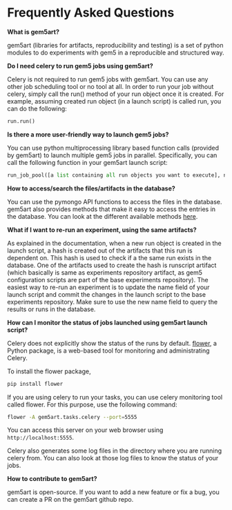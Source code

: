 # Frequently Asked Questions


**What is gem5art?**

gem5art (libraries for artifacts, reproducibility and testing) is a set of python modules to do experiments with gem5 in a reproducible and structured way.

**Do I need celery to run gem5 jobs using gem5art?**

Celery is not required to run gem5 jobs with gem5art.
You can use any other job scheduling tool or no tool at all.
In order to run your job without celery, simply call the run() method of your run object once it is created.
For example, assuming created run object (in a launch script) is called run, you can do the following:

```python
run.run()
```

**Is there a more user-friendly way to launch gem5 jobs?**

You can use python multiprocessing library based function calls (provided by gem5art) to launch multiple gem5 jobs in parallel.
Specifically, you can call the following function in your gem5art launch script:

```python
run_job_pool([a list containing all run objects you want to execute], num_parallel_jobs = [Number of parralel jobs you want to run])
```

**How to access/search the files/artifacts in the database?**

You can use the pymongo API functions to access the files in the database.
gem5art also provides methods that make it easy to access the entries in the database.
You can look at the different available methods [here](artifacts.html#searching-the-database).

**What if I want to re-run an experiment, using the same artifacts?**

As explained in the documentation, when a new run object is created in the launch script,
a hash is created out of the artifacts that this run is dependent on.
This hash is used to check if a the same run exists in the database.
One of the artifacts used to create the hash is runscript artifact (which basically is same as
experiments repository artifact, as gem5 configuration scripts are part of the base experiments
repository).
The easiest way to re-run an experiment is to update the name field of your launch script and commit the changes
in the launch script to the base experiments repository.
Make sure to use the new name field to query the results or runs in the database.

**How can I monitor the status of jobs launched using gem5art launch script?**

Celery does not explicitly show the status of the runs by default. 
[flower](https://flower.readthedocs.io/en/latest/), a Python package, is a web-based tool for monitoring and administrating Celery.  

To install the flower package, 
```sh
pip install flower
```

If you are using celery to run your tasks, you can use celery monitoring tool called flower.
For this purpose, use the following command:

```sh
flower -A gem5art.tasks.celery --port=5555
```

You can access this server on your web browser using `http://localhost:5555`.

Celery also generates some log files in the directory where you are running celery from.
You can also look at those log files to know the status of your jobs.

**How to contribute to gem5art?**

gem5art is open-source.
If you want to add a new feature or fix a bug, you can create a PR on the gem5art github repo.
